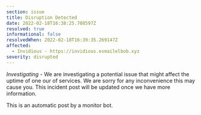 ```yaml
---
section: issue
title: Disruption Detected
date: 2022-02-18T16:38:25.708597Z
resolved: true
informational: false
resolvedWhen: 2022-02-18T16:39:35.269147Z
affected:
  - Invidious - https://invidious.esmailelbob.xyz
severity: disrupted
---
```

*Investigating* - We are investigating a potential issue that might affect the uptime of one our of services. We are sorry for any inconvenience this may cause you. This incident post will be updated once we have more information.

This is an automatic post by a monitor bot.
        